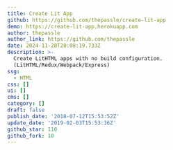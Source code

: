 ```yaml
---
title: Create Lit App
github: https://github.com/thepassle/create-lit-app
demo: https://create-lit-app.herokuapp.com
author: thepassle
author_link: https://github.com/thepassle
date: 2024-11-28T20:08:19.733Z
description: >-
  Create LitHTML apps with no build configuration.
  (LitHTML/Redux/Webpack/Express)
ssg:
  - HTML
css: []
ui: []
cms: []
category: []
draft: false
publish_date: '2018-07-12T15:53:52Z'
update_date: '2019-02-03T15:53:36Z'
github_star: 110
github_fork: 10
---
```

